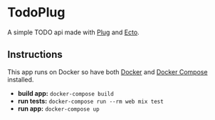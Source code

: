 # TodoPlug

A simple TODO api made with [Plug](https://github.com/elixir-lang/plug) and [Ecto](https://github.com/elixir-ecto/ecto).

## Instructions

This app runs on Docker so have both [Docker](https://www.docker.com/get-docker) and [Docker Compose](https://docs.docker.com/compose/install) installed.

- __build app:__ `docker-compose build`
- __run tests:__ `docker-compose run --rm web mix test`
- __run app:__ `docker-compose up`
